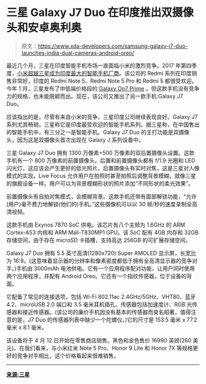 # 三星 Galaxy J7 Duo 在印度推出双摄像头和安卓奥利奥

> 原文：<https://www.xda-developers.com/samsung-galaxy-j7-duo-launches-india-dual-cameras-android-oreo/>

最近几个月，三星在印度智能手机市场一直面临小米的激烈竞争。2017 年第四季度，[小米超越三星成为印度最大的智能手机厂商](https://www.xda-developers.com/xiaomi-samsung-top-smartphone-vendor-india/)。该公司的 Redmi 系列在印度销售非常好，印度的 Redmi Note 5、Redmi Note 5 Pro 和 Redmi 5 都很受欢迎。今年 1 月，三星发布了中低端价格段的 [Galaxy On7 Prime](https://www.xda-developers.com/samsung-galaxy-on7-prime-india-samsung-mall/) ，但这款手机没有竞争力的规格，也未能脱颖而出。现在，该公司又推出了另一款手机:Galaxy J7 Duo。

应该指出的是，尽管有来自小米的竞争，三星印度公司继续表现良好。Galaxy J7 系列尤其畅销，三星称它是印度最受欢迎的智能手机系列。据三星称，在中国售出的智能手机中，有三分之一是智能手机。Galaxy J7 Duo 的主打功能是双摄像头，因为这是双摄像头首次出现在 Galaxy J 系列设备中。

三星 Galaxy J7 Duo 拥有 1300 万像素+500 万像素的双后置摄像头设置。这款手机有一个 800 万像素的前置摄像头。后置和前置摄像头都有 f/1.9 光圈和 LED 闪光灯，这应该会产生更好的低光照片。后置摄像头有实时对焦，这是三星对人像模式的实现。Live Focus 允许用户在拍照时甚至拍照后调整背景模糊，就像三星的旗舰设备一样。用户可以为背景模糊形状的照片添加“不同形状的柔光效果”。

前置摄像头有自拍对焦模式，会模糊背景。这款手机还带有面部解锁功能，“允许(用户)毫不费力地解锁(他们的)手机。”这些摄像机可以以 30 帧/秒的速度录制全高清视频。

这款手机由 Exynos 7870 SoC 供电。该芯片有八个主频为 1.6GHz 的 ARM Cortex-A53 内核和 ARM Mali-T830MP1 GPU。该 SoC 配有 4GB 内存和 32GB 存储空间，由于存在 microSD 卡插槽，支持高达 256GB 的可扩展存储空间。

Galaxy J7 Duo 拥有 5.5 英寸高清(1280x720) Super AMOLED 显示屏，长宽比为 16:9。(这意味着显示器的分辨率和像素密度都低于拥有全高清显示器的竞争对手。)手机由 3000mAh 电池供电。它有一个应用程序配对功能，让用户同时使用两个应用程序，并配有 Android Oreo。它还有一个指纹传感器，位于设备的背面。

它配备了常见的连接选项，包括 Wi-Fi 802.11ac 2.4GHz/5GHz、VHT80、蓝牙 4.2、microUSB 2.0 端口和 3.5 毫米耳机插孔。传感器包括加速度计、RGB 光传感器和接近传感器。(该公司的廉价手机因没有基本的传感器而臭名昭著，值得注意的是，J7 Duo 的传感器列表中缺少一个陀螺仪。)它的尺寸是 153.5 毫米 x 77.2 毫米 x 8.1 毫米。

该设备将于 4 月 12 日开始在零售商店销售。黑色和金色售价 16990 英镑(260 美元)。在我们看来，与小米红米 Note 5 Pro、Honor 9 Lite 和 Honor 7X 等规格更好的竞争对手相比，这个价格看起来很难销售。

* * *

[**来源:三星**](https://news.samsung.com/in/samsung-launches-galaxy-j7-duo-in-india-brings-dual-camera-to-j-series)